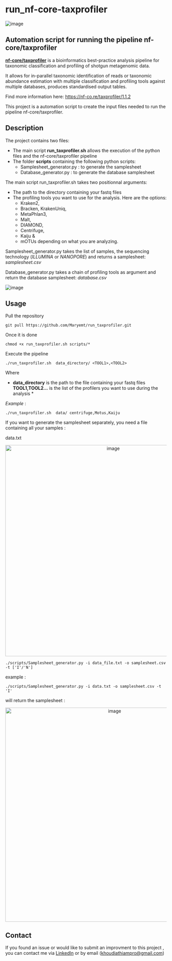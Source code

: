 # run_nf-core-taxprofiler

![image](https://github.com/KhoujSunshine/run_nf-core-taxprofiler/assets/100375394/c53c2cbe-36bb-4ec6-a37f-d6e145ace858)


## Automation script for running the pipeline nf-core/taxprofiler

**[nf-core/taxprofiler](https://github.com/nf-core/taxprofiler)** is a bioinformatics best-practice analysis pipeline for taxonomic classification and profiling of shotgun metagenomic data. 

It allows for in-parallel taxonomic identification of reads or taxonomic abundance estimation with multiple classification and profiling tools against multiple databases, produces standardised output tables.

Find more information here: https://nf-co.re/taxprofiler/1.1.2

This project is a automation script to create the input files needed to run the pipeline nf-core/taxprofiler. 


## Description
The project contains two files:
- The main script **run_taxprofiler.sh** allows the execution of the python files and the nf-core/taxprofiler pipeline
- The folder **scripts** containing the following python scripts:
  - Samplesheet_generator.py : to generate the samplesheet
  - Database_generator.py : to generate the database samplesheet


The main script run_taxprofiler.sh takes two positionnal arguments:

- The path to the directory containing your fastq files
- The profiling tools you want to use for the analysis. Here are the options:
  - Kraken2,
  - Bracken, KrakenUniq,
  - MetaPhlan3,
  - Malt,
  - DIAMOND,
  - Centrifuge,
  - Kaiju &
  - mOTUs
  depending on what you are analyzing. 

Samplesheet_generator.py takes the list of samples, the sequencing technology (*ILLUMINA* or *NANOPORE*) and returns a samplesheet: *samplesheet.csv* 

Database_generator.py takes a chain of profiling tools as argument and return the database samplesheet: *database.csv*

![image](https://github.com/KhoujSunshine/run_nf-core-taxprofiler/assets/100375394/ff128eff-1eac-4cf8-accb-45666fea6b45)


## Usage

Pull the repository
```
git pull https://github.com/Maryemt/run_taxprofiler.git
```
Once it is done 
```
chmod +x run_taxprofiler.sh scripts/*
```


Execute the pipeline
```
./run_taxprofiler.sh  data_directory/ <TOOL1>,<TOOL2>
```
Where 
* **data_directory** is the path to the file containing your fastq files 
**TOOL1,TOOL2...** is the list of the profilers you want to use during the analysis *


*Example* :
```
./run_taxprofiler.sh  data/ centrifuge,Motus,Kaiju
```

If you want to generate the samplesheet separately, you need a file containing all your samples :

data.txt

<p align="center">
   <img width="658" alt="image" src="https://github.com/KhoujSunshine/run_nf-core-taxprofiler/assets/100375394/2847aaeb-320d-412f-8f95-d5d78bf29de5">
</p>

```
./scripts/Samplesheet_generator.py -i data_file.txt -o samplesheet.csv -t ['I'/'N']
```
example :
```
./scripts/Samplesheet_generator.py -i data.txt -o samplesheet.csv -t 'I'
```
 will return the samplesheet :
 
 <p align="center">
<img width="667" alt="image" src="https://github.com/KhoujSunshine/run_nf-core-taxprofiler/assets/100375394/926c0cd8-676a-4c24-8e3b-28867a39a2b0">
 </p>
 

## Contact

If you found an issue or would like to submit an improvment to this project , you can contact me via [LinkedIn](https://www.linkedin.com/in/ndeye-khoudia-thiam/) or by email (khoudiathiampro@gmail.com)


